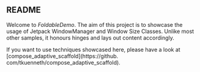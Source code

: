 ## README

Welcome to *FoldableDemo*. The aim of this project is to showcase the usage 
of Jetpack WindowManager and Window Size Classes. Unlike most other 
samples, it honours hinges and lays out content accordingly.

If you want to use techniques showcased here, please have a look at [compose_adaptive_scaffold](https://github.
com/tkuenneth/compose_adaptive_scaffold).
